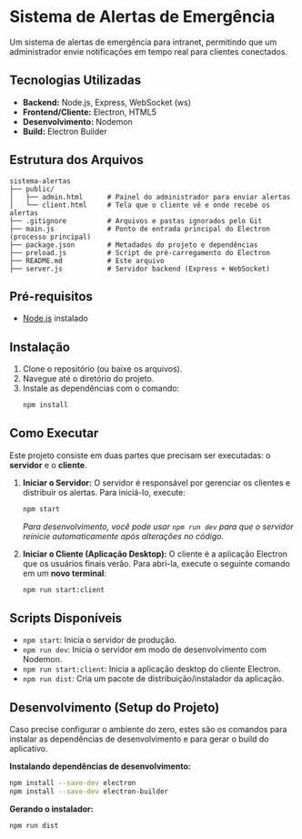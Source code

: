 # Sistema de Alertas de Emergência

Um sistema de alertas de emergência para intranet, permitindo que um administrador envie notificações em tempo real para clientes conectados.

## Tecnologias Utilizadas

- **Backend:** Node.js, Express, WebSocket (ws)
- **Frontend/Cliente:** Electron, HTML5
- **Desenvolvimento:** Nodemon
- **Build:** Electron Builder

## Estrutura dos Arquivos

```
sistema-alertas
├── public/
│   ├── admin.html      # Painel do administrador para enviar alertas
│   └── client.html     # Tela que o cliente vê e onde recebe os alertas
├── .gitignore          # Arquivos e pastas ignorados pelo Git
├── main.js             # Ponto de entrada principal do Electron (processo principal)
├── package.json        # Metadados do projeto e dependências
├── preload.js          # Script de pré-carregamento do Electron
├── README.md           # Este arquivo
├── server.js           # Servidor backend (Express + WebSocket)
```

## Pré-requisitos

- [Node.js](https://nodejs.org/) instalado

## Instalação

1. Clone o repositório (ou baixe os arquivos).
2. Navegue até o diretório do projeto.
3. Instale as dependências com o comando:
   ```bash
   npm install
   ```

## Como Executar

Este projeto consiste em duas partes que precisam ser executadas: o **servidor** e o **cliente**.

1.  **Iniciar o Servidor:**
    O servidor é responsável por gerenciar os clientes e distribuir os alertas. Para iniciá-lo, execute:
    ```bash
    npm start
    ```
    *Para desenvolvimento, você pode usar `npm run dev` para que o servidor reinicie automaticamente após alterações no código.*

2.  **Iniciar o Cliente (Aplicação Desktop):**
    O cliente é a aplicação Electron que os usuários finais verão. Para abri-la, execute o seguinte comando em um **novo terminal**:
    ```bash
    npm run start:client
    ```

## Scripts Disponíveis

- `npm start`: Inicia o servidor de produção.
- `npm run dev`: Inicia o servidor em modo de desenvolvimento com Nodemon.
- `npm run start:client`: Inicia a aplicação desktop do cliente Electron.
- `npm run dist`: Cria um pacote de distribuição/instalador da aplicação.

## Desenvolvimento (Setup do Projeto)

Caso precise configurar o ambiente do zero, estes são os comandos para instalar as dependências de desenvolvimento e para gerar o build do aplicativo.

**Instalando dependências de desenvolvimento:**
```bash
npm install --save-dev electron
npm install --save-dev electron-builder
```

**Gerando o instalador:**
```bash
npm run dist
```